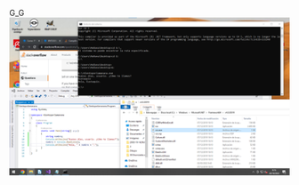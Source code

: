 G_G
![Imagen](https://github.com/GSV-Grey-Area/GSDA/blob/main/assets/images/ENT%20Captura%20de%20pantalla%202022-10-20%20091608.png?raw=true)
